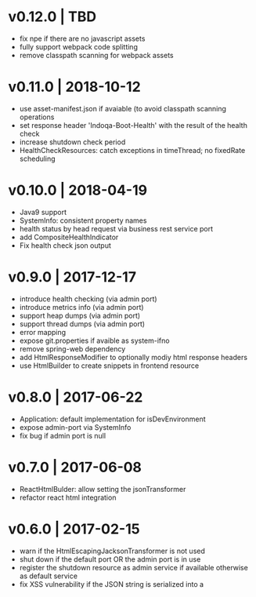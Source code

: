 # v0.12.0 | TBD
* fix npe if there are no javascript assets
* fully support webpack code splitting
* remove classpath scanning for webpack assets

# v0.11.0 | 2018-10-12
* use asset-manifest.json if avaiable (to avoid classpath scanning operations
* set response header 'Indoqa-Boot-Health' with the result of the health check
* increase shutdown check period
* HealthCheckResources: catch exceptions in timeThread; no fixedRate scheduling

# v0.10.0 | 2018-04-19
* Java9 support
* SystemInfo: consistent property names
* health status by head request via business rest service port
* add CompositeHealthIndicator
* Fix health check json output

# v0.9.0 | 2017-12-17
* introduce health checking (via admin port)
* introduce metrics info (via admin port)
* support heap dumps (via admin port)
* support thread dumps (via admin port)
* error mapping
* expose git.properties if avaible as system-ifno
* remove spring-web dependency
* add HtmlResponseModifier to optionally modiy html response headers
* use HtmlBuilder to create snippets in frontend resource

# v0.8.0 | 2017-06-22
* Application: default implementation for isDevEnvironment
* expose admin-port via SystemInfo
* fix bug if admin port is null

# v0.7.0 | 2017-06-08
* ReactHtmlBulder: allow setting the jsonTransformer
* refactor react html integration

# v0.6.0 | 2017-02-15
* warn if the HtmlEscapingJacksonTransformer is not used
* shut down if the default port OR the admin port is in use
* register the shutdown resource as admin service if available otherwise as default service
* fix XSS vulnerability if the JSON string is serialized into a <script> tag
* changed the mount of HTML resources from a route to an "after" filter
